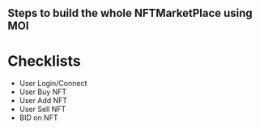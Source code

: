 ## Steps to build the whole NFTMarketPlace using MOI 

# Checklists 
 - User Login/Connect 
 - User Buy NFT 
 - User Add NFT 
 - User Sell NFT 
 - BID on NFT 
 